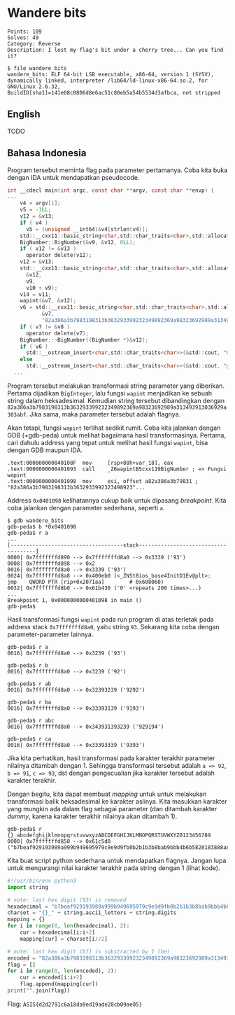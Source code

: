 # Wandere bits
```
Points: 109
Solves: 49
Category: Reverse
Description: I lost my flag's bit under a cherry tree... Can you find it?

$ file wandere_bits
wandere_bits: ELF 64-bit LSB executable, x86-64, version 1 (SYSV), dynamically linked, interpreter /lib64/ld-linux-x86-64.so.2, for GNU/Linux 2.6.32, BuildID[sha1]=141e08c0806d8e6ac51c80eb5a54b5534d3afbca, not stripped
```

## English
TODO

## Bahasa Indonesia
Program tersebut meminta flag pada parameter pertamanya. Coba kita buka dengan IDA untuk mendapatkan pseudocode.

```c
int __cdecl main(int argc, const char **argv, const char **envp) {
...
    v4 = argv[1];
    v5 = -1LL;
    v12 = &v13;
    if ( v4 )
      v5 = (unsigned __int64)&v4[strlen(v4)];
    std::__cxx11::basic_string<char,std::char_traits<char>,std::allocator<char>>::_M_construct<char *>(&v12, v4, v5);
    BigNumber::BigNumber(&v9, &v12, 0LL);
    if ( v12 != &v13 )
      operator delete(v12);
    v12 = &v13;
    std::__cxx11::basic_string<char,std::char_traits<char>,std::allocator<char>>::_M_construct<char *>(
      &v12,
      v9,
      v10 + v9);
    v14 = v11;
    wapint(&v7, &v12);
    v6 = std::__cxx11::basic_string<char,std::char_traits<char>,std::allocator<char>>::compare(
           &v7,
           "82a386a3b7983198313b363293399232349892369a98323692989a313493913036929a303abf");
    if ( v7 != &v8 )
      operator delete(v7);
    BigNumber::~BigNumber((BigNumber *)&v12);
    if ( v6 )
      std::__ostream_insert<char,std::char_traits<char>>(&std::cout, "0ops, try harder plz :(", 23LL);
    else
      std::__ostream_insert<char,std::char_traits<char>>(&std::cout, "gj, you got the flag :)", 23LL);
  ...
```

Program tersebut melakukan transformasi string parameter yang diberikan. Pertama dijadikan `BigInteger`, lalu fungsi `wapint` menjadikan ke sebuah string dalam heksadesimal. Kemudian string tersebut dibandingkan dengan `82a386a3b7983198313b363293399232349892369a98323692989a313493913036929a303abf`. Jika sama, maka parameter tersebut adalah flagnya.

Akan tetapi, fungsi `wapint` terlihat sedikit rumit. Coba kita jalankan dengan GDB (+gdb-peda) untuk melihat bagaimana hasil transformasinya. Pertama, cari dahulu address yang tepat untuk melihat hasil fungsi `wapint`, bisa dengan GDB maupun IDA.

```
.text:000000000040108F  mov     [rsp+88h+var_18], eax
.text:0000000000401093  call    _Z6wapintB5cxx119BigNumber ; => Fungsi wapint
.text:0000000000401098  mov     esi, offset a82a386a3b79831 ; "82a386a3b7983198313b3632933992323498923"...
```

Address `0x0401098` kelihatannya cukup baik untuk dipasang *breakpoint*. Kita coba jalankan dengan parameter sederhana, seperti `a`.

```shell
$ gdb wandere_bits
gdb-peda$ b *0x0401098
gdb-peda$ r a
...
[------------------------------------stack-------------------------------------]
0000| 0x7fffffffd890 --> 0x7fffffffd8a0 --> 0x3339 ('93')
0008| 0x7fffffffd898 --> 0x2
0016| 0x7fffffffd8a0 --> 0x3339 ('93')
0024| 0x7fffffffd8a8 --> 0x400eb0 (<_ZNSt8ios_base4InitD1Ev@plt>:	jmp    QWORD PTR [rip+0x2071aa]        # 0x608060)
0032| 0x7fffffffd8b0 --> 0x61b430 ('0' <repeats 200 times>...)
...
Breakpoint 1, 0x0000000000401098 in main ()
gdb-peda$
```

Hasil transformasi fungsi `wapint` pada run program di atas terletak pada address stack `0x7fffffffd8a0`, yaitu string `93`. Sekarang kita coba dengan parameter-parameter lainnya.

```shell
gdb-peda$ r a
0016| 0x7fffffffd8a0 --> 0x3239 ('93')

gdb-peda$ r b
0016| 0x7fffffffd8a0 --> 0x3239 ('92')

gdb-peda$ r ab
0016| 0x7fffffffd8a0 --> 0x32393239 ('9292')

gdb-peda$ r ba
0016| 0x7fffffffd8a0 --> 0x33393139 ('9193')

gdb-peda$ r abc
0016| 0x7fffffffd8a0 --> 0x343931393239 ('929194')

gdb-peda$ r ca
0016| 0x7fffffffd8a0 --> 0x33393339 ('9393')
```

Jika kita perhatikan, hasil transformasi pada karakter terakhir parameter nilainya ditambah dengan 1. Sehingga transformasi tersebut adalah `a => 92`, `b => 91`, `c => 93`, dst dengan pengecualian jika karakter tersebut adalah karakter terakhir.

Dengan begitu, kita dapat membuat *mapping* untuk untuk melakukan transformasi balik heksadesimal ke karakter aslinya. Kita masukkan karakter yang mungkin ada dalam flag sebagai parameter (dan ditambah karakter *dummy*, karena karakter terakhir nilainya akan ditambah 1).

```shell
gdb-peda$ r {}_abcdefghijklmnopqrstuvwxyzABCDEFGHIJKLMNOPQRSTUVWXYZ0123456789
0000| 0x7fffffffd850 --> 0x61c5d0 ("b7beaf929193989a999b949695979c9e9d9fb0b2b1b3b8bab9bbb4b6b5828183888a898b848685878c8e8d8fa0a2a1a3a8aaa9aba4a6a530323133383a393b343693")
```

Kita buat script python sederhana untuk mendapatkan flagnya. Jangan lupa untuk mengurangi nilai karakter terakhir pada string dengan 1 (lihat kode).

```python
#!/usr/bin/env python3
import string

# note: last hex digit (93) is removed
hexadecimal = "b7beaf929193989a999b949695979c9e9d9fb0b2b1b3b8bab9bbb4b6b5828183888a898b848685878c8e8d8fa0a2a1a3a8aaa9aba4a6a530323133383a393b3436"
charset = "{}_" + string.ascii_letters + string.digits
mapping = {}
for i in range(0, len(hexadecimal), 2):
    cur = hexadecimal[i:i+2]
    mapping[cur] = charset[i//2]

# note: last hex digit (bf) is substracted by 1 (be)
encoded = "82a386a3b7983198313b363293399232349892369a98323692989a313493913036929a303abe"
flag = []
for i in range(0, len(encoded), 2):
    cur = encoded[i:i+2]
    flag.append(mapping[cur])
print("".join(flag))
```

Flag: `ASIS{d2d2791c6a18da9ed19ade28cb09ae05}`
